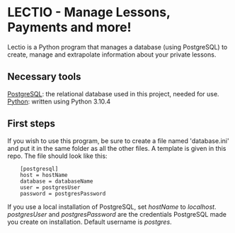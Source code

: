 # LECTIO - Manage Lessons, Payments and more!

Lectio is a Python program that manages a database (using PostgreSQL) to create, manage and extrapolate information about your private lessons.

## Necessary tools

[PostgreSQL](https://www.postgresql.org/download/): the relational database used in this project, needed for use.
[Python](https://www.python.org/downloads/): written using Python 3.10.4

## First steps

If you wish to use this program, be sure to create a file named 'database.ini' and put it in the same folder as all the other files. A template is given in this repo. The file should look like this:

		[postgresql]
		host = hostName
		database = databaseName
		user = postgresUser
		password = postgresPassword

If you use a local installation of PostgreSQL, set *hostName* to *localhost*.
*postgresUser* and *postgresPassword* are the credentials PostgreSQL made you create on installation. Default username is *postgres*.